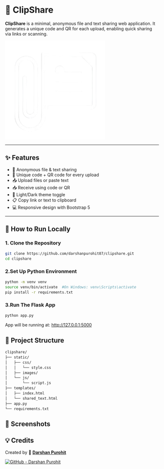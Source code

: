 # 📎 ClipShare

**ClipShare** is a minimal, anonymous file and text sharing web application. It generates a unique code and QR for each upload, enabling quick sharing via links or scanning.

![ClipShare Logo](static/images/logow.png)

---

## ✨ Features

- 🔐 Anonymous file & text sharing
- 🔗 Unique code + QR code for every upload
- 📤 Upload files or paste text
- 📥 Receive using code or QR
- 🌙 Light/Dark theme toggle
- 📋 Copy link or text to clipboard
- 💻 Responsive design with Bootstrap 5

---

## 🚀 How to Run Locally

### 1. Clone the Repository

```bash
git clone https://github.com/darshanpurohit07/clipshare.git
cd clipshare
```

### 2.Set Up Python Environment
```bash
python -m venv venv
source venv/bin/activate  #On Windows: venv\Scripts\activate
pip install -r requirements.txt
```

### 3.Run The Flask App
```bash
python app.py
```
App will be running at: http://127.0.0.1:5000

## 📁 Project Structure

```bash
clipshare/
├── static/
│   ├── css/
│   │   └── style.css
│   ├── images/
│   └── js/
│       └── script.js
├── templates/
│   ├── index.html
│   └── shared_text.html
├── app.py
└── requirements.txt

```

## 📸 Screenshots


## 💡 Credits

Created by 💙 [**Darshan Purohit**](https://github.com/darshanpurohit07)

[![GitHub - Darshan Purohit](https://img.shields.io/badge/GitHub-Darshan%20Purohit-blue?style=flat&logo=github)](https://github.com/darshanpurohit07)


